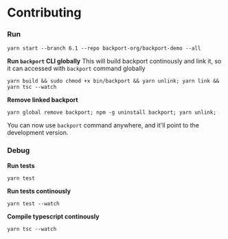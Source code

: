 # Contributing

### Run

```
yarn start --branch 6.1 --repo backport-org/backport-demo --all
```

**Run `backport` CLI globally**
This will build backport continously and link it, so it can accessed with `backport` command globally

```
yarn build && sudo chmod +x bin/backport && yarn unlink; yarn link && yarn tsc --watch
```

**Remove linked backport**

```
yarn global remove backport; npm -g uninstall backport; yarn unlink;
```

You can now use `backport` command anywhere, and it'll point to the development version.

### Debug

**Run tests**

```
yarn test
```

**Run tests continously**

```
yarn test --watch
```

**Compile typescript continously**

```
yarn tsc --watch
```

